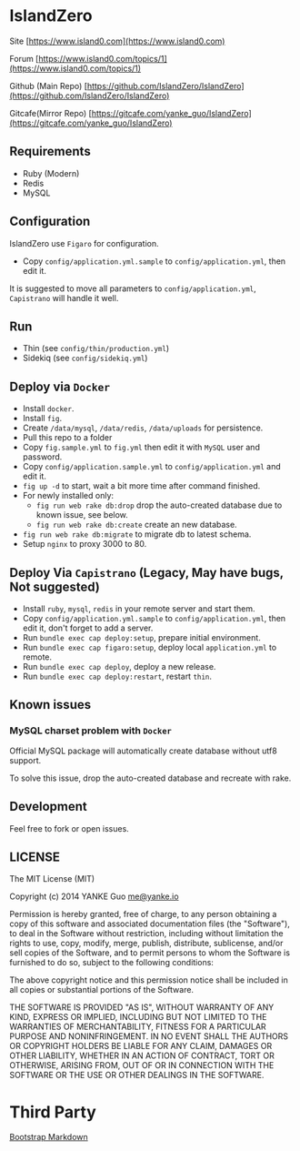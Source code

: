 # IslandZero

Site    [https://www.island0.com](https://www.island0.com)

Forum   [https://www.island0.com/topics/1](https://www.island0.com/topics/1)

Github (Main Repo)  [https://github.com/IslandZero/IslandZero](https://github.com/IslandZero/IslandZero)

Gitcafe(Mirror Repo) [https://gitcafe.com/yanke_guo/IslandZero](https://gitcafe.com/yanke_guo/IslandZero)

## Requirements

-  Ruby (Modern)
-  Redis
-  MySQL

## Configuration

IslandZero use `Figaro` for configuration.

-  Copy `config/application.yml.sample` to `config/application.yml`, then edit it.

It is suggested to move all parameters to `config/application.yml`, `Capistrano` will handle it well.

## Run

-  Thin     (see `config/thin/production.yml`)
-  Sidekiq  (see `config/sidekiq.yml`)

## Deploy via `Docker`

- Install `docker`.
- Install `fig`.
- Create `/data/mysql`, `/data/redis`, `/data/uploads` for persistence.
- Pull this repo to a folder
- Copy `fig.sample.yml` to `fig.yml` then edit it with `MySQL` user and password.
- Copy `config/application.sample.yml` to `config/application.yml` and edit it.
- `fig up -d` to start, wait a bit more time after command finished.
- For newly installed only:
  - `fig run web rake db:drop` drop the auto-created database due to known issue, see below.
  - `fig run web rake db:create` create an new database.
- `fig run web rake db:migrate` to migrate db to latest schema.
- Setup `nginx` to proxy 3000 to 80.

## Deploy Via `Capistrano` (Legacy, May have bugs, Not suggested)

-  Install `ruby`, `mysql`, `redis` in your remote server and start them.
-  Copy `config/application.yml.sample` to `config/application.yml`, then edit it, don't forget to add a server.
-  Run  `bundle exec cap deploy:setup`, prepare initial environment.
-  Run  `bundle exec cap figaro:setup`, deploy local `application.yml` to remote.
-  Run  `bundle exec cap deploy`, deploy a new release.
-  Run  `bundle exec cap deploy:restart`, restart `thin`.

## Known issues

### MySQL charset problem with `Docker`

Official MySQL package will automatically create database without utf8 support.

To solve this issue, drop the auto-created database and recreate with rake.

## Development

Feel free to fork or open issues.

## LICENSE

The MIT License (MIT)

Copyright (c) 2014 YANKE Guo <me@yanke.io>

Permission is hereby granted, free of charge, to any person obtaining a copy
of this software and associated documentation files (the "Software"), to deal
in the Software without restriction, including without limitation the rights
to use, copy, modify, merge, publish, distribute, sublicense, and/or sell
copies of the Software, and to permit persons to whom the Software is
furnished to do so, subject to the following conditions:

The above copyright notice and this permission notice shall be included in
all copies or substantial portions of the Software.

THE SOFTWARE IS PROVIDED "AS IS", WITHOUT WARRANTY OF ANY KIND, EXPRESS OR
IMPLIED, INCLUDING BUT NOT LIMITED TO THE WARRANTIES OF MERCHANTABILITY,
FITNESS FOR A PARTICULAR PURPOSE AND NONINFRINGEMENT. IN NO EVENT SHALL THE
AUTHORS OR COPYRIGHT HOLDERS BE LIABLE FOR ANY CLAIM, DAMAGES OR OTHER
LIABILITY, WHETHER IN AN ACTION OF CONTRACT, TORT OR OTHERWISE, ARISING FROM,
OUT OF OR IN CONNECTION WITH THE SOFTWARE OR THE USE OR OTHER DEALINGS IN
THE SOFTWARE.

# Third Party

[Bootstrap Markdown](http://toopay.github.io/bootstrap-markdown/)
